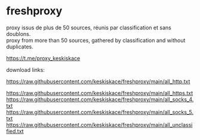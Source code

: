 # freshproxy
proxy issus de plus de 50 sources, réunis par classification et sans doublons.  
proxy from more than 50 sources, gathered by classification and without duplicates.    

https://t.me/proxy_keskiskace  

download links:  

https://raw.githubusercontent.com/keskiskace/freshproxy/main/all_http.txt  

https://raw.githubusercontent.com/keskiskace/freshproxy/main/all_https.txt  
https://raw.githubusercontent.com/keskiskace/freshproxy/main/all_socks_4.txt  
https://raw.githubusercontent.com/keskiskace/freshproxy/main/all_socks_5.txt  
https://raw.githubusercontent.com/keskiskace/freshproxy/main/all_unclassified.txt
